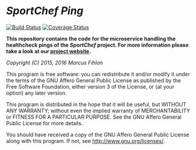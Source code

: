 *SportChef Ping*
==================

[![Build Status](https://travis-ci.org/sportchef/sportchef-ping.svg?branch=master)](https://travis-ci.org/sportchef/sportchef-ping) [![Coverage Status](https://coveralls.io/repos/github/sportchef/sportchef-ping/badge.svg?branch=master)](https://coveralls.io/github/sportchef/sportchef-ping?branch=master)

**This repository contains the code for the microservice handling the healthcheck pings of the *SportChef* project. For more information please take a look at our [project website](https://www.sportchef.ch/).**

*Copyright (C) 2015, 2016 Marcus Fihlon*

This program is free software: you can redistribute it and/or modify it under the terms of the GNU Affero General Public License as published by the Free Software Foundation, either version 3 of the License, or (at your option) any later version.

This program is distributed in the hope that it will be useful, but WITHOUT ANY WARRANTY; without even the implied warranty of MERCHANTABILITY or FITNESS FOR A PARTICULAR PURPOSE. See the GNU Affero General Public License for more details.

You should have received a copy of the GNU Affero General Public License along with this program.  If not, see <http://www.gnu.org/licenses/>.
